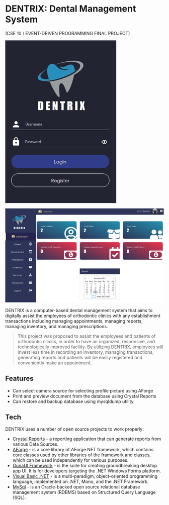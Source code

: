 # DENTRIX: Dental Management System 
(CSE 10 / EVENT-DRIVEN PROGRAMMING FINAL PROJECT)

![Login Module](https://github.com/vinxentience/dentrix/blob/master/prjDentrix/assets/dentrix2.jpg?raw=true)

![Dashboard Module](https://github.com/vinxentience/dentrix/blob/master/prjDentrix/assets/image_2021-12-28_132145.png?raw=true)


DENTRIX is a computer-based dental management system that aims to digitally assist the employees of orthodontic clinics with any establishment transactions including
managing appointments, managing reports, managing inventory, and managing
prescriptions.

>This project was proposed to assist the employees and patients of orthodontic clinics, in order to have an organized, responsive, and
technologically improved facility. By utilizing DENTRIX, employees will invest
less time in recording an inventory, managing transactions, generating reports
and patients will be easily registered and conveniently make an appointment.


## Features

- Can select camera source for selecting profile picture using AForge
- Print and preview document from the database using Crystal Reports
- Can restore and backup database using mysqldump utility.

## Tech

DENTRIX uses a number of open source projects to work properly:

- [Crystal Reports](https://www.crystalreports.com) -  a reporting application that can generate reports from various Data Sources.
- [AForge](http://www.aforgenet.com/framework/) -  is a core library of AForge.NET framework, which contains core classes used by other libraries of the framework and classes, which can be used independently for various purposes.
- [GunaUI Framework](https://gunaui.com) - is the suite for creating groundbreaking desktop app UI. It is for developers targeting the .NET Windows Forms platform.
- [Visual Basic .NET](https://visualstudio.microsoft.com/vs/features/net-development/) - is a multi-paradigm, object-oriented programming language, implemented on .NET, Mono, and the .NET Framework.
- [MySql](https://www.mysql.com) - is an Oracle-backed open source relational database management system (RDBMS) based on Structured Query Language (SQL).

